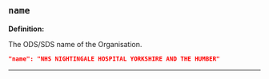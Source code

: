 ## `name`

<b>Definition:</b>

The ODS/SDS name of the Organisation.

```json
"name": "NHS NIGHTINGALE HOSPITAL YORKSHIRE AND THE HUMBER"
```

---


